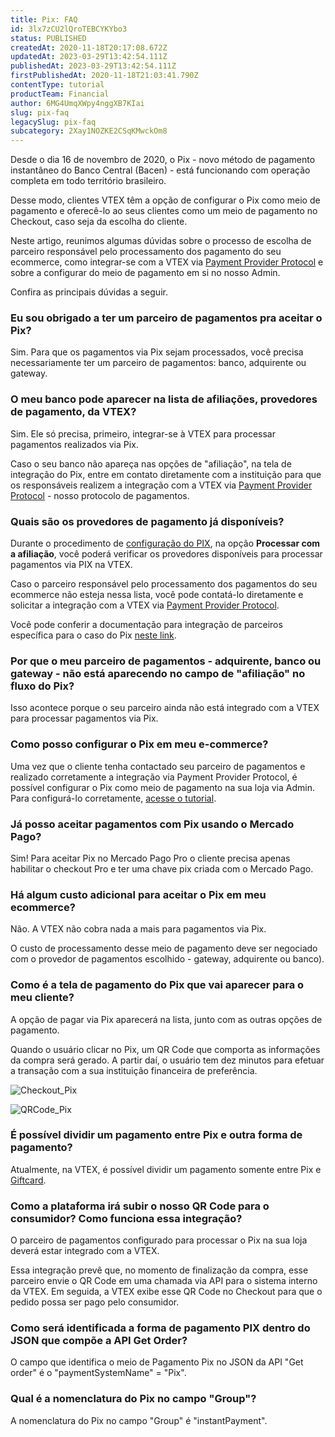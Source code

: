 ```yaml
---
title: Pix: FAQ
id: 3lx7zCU2lQroTEBCYKYbo3
status: PUBLISHED
createdAt: 2020-11-18T20:17:08.672Z
updatedAt: 2023-03-29T13:42:54.111Z
publishedAt: 2023-03-29T13:42:54.111Z
firstPublishedAt: 2020-11-18T21:03:41.790Z
contentType: tutorial
productTeam: Financial
author: 6MG4UmqXWpy4nggXB7KIai
slug: pix-faq
legacySlug: pix-faq
subcategory: 2Xay1NOZKE2CSqKMwckOm8
---
```


Desde o dia 16 de novembro de 2020, o Pix - novo método de pagamento instantâneo do Banco Central (Bacen) - está funcionando com operação completa em todo território brasileiro.

Desse modo, clientes VTEX têm a opção de configurar o Pix como meio de pagamento e oferecê-lo ao seus clientes como um meio de pagamento no Checkout, caso seja da escolha do cliente.

Neste artigo, reunimos algumas dúvidas sobre o processo de escolha de parceiro responsável pelo processamento dos pagamento do seu ecommerce, como integrar-se com a VTEX via [Payment Provider Protocol](https://developers.vtex.com/docs/guides/payments-integration-payment-provider-protocol) e sobre a configurar do meio de pagamento em si no nosso Admin.

Confira as principais dúvidas a seguir.

### Eu sou obrigado a ter um parceiro de pagamentos pra aceitar o Pix?

Sim. Para que os pagamentos via Pix sejam processados, você precisa necessariamente ter um parceiro de pagamentos: banco, adquirente ou gateway. 

### O meu banco pode aparecer na lista de afiliações, provedores de pagamento, da VTEX? 

Sim. Ele só precisa, primeiro, integrar-se à VTEX para processar pagamentos realizados via Pix.

Caso o seu banco não apareça nas opções de "afiliação", na tela de integração do Pix, entre em contato diretamente com a instituição para que os responsáveis realizem a integração com a VTEX via [Payment Provider Protocol](https://developers.vtex.com/docs/guides/payments-integration-payment-provider-protocol) - nosso protocolo de pagamentos.

### Quais são os provedores de pagamento já disponíveis?

Durante o procedimento de [configuração do PIX](https://help.vtex.com/pt/tutorial/setting-up-pix-as-a-payment-method--5sbNavMSJY4jyLmLKRHiOf#), na opção __Processar com a afiliação__, você poderá verificar os provedores disponíveis para processar pagamentos via PIX na VTEX.

Caso o parceiro responsável pelo processamento dos pagamentos do seu ecommerce não esteja nessa lista, você pode contatá-lo diretamente e solicitar a integração com a VTEX via [Payment Provider Protocol](https://developers.vtex.com/docs/guides/payments-integration-payment-provider-protocol).

Você pode conferir a documentação para integração de parceiros específica para o caso do Pix [neste link](https://developers.vtex.com/docs/guides/payments-integration-pix-instant-payments-in-brazil).

### Por que o meu parceiro de pagamentos - adquirente, banco ou gateway - não está aparecendo no campo de "afiliação" no fluxo do Pix?

Isso acontece porque o seu parceiro ainda não está integrado com a VTEX para processar pagamentos via Pix.

### Como posso configurar o Pix em meu e-commerce?
Uma vez que o cliente tenha contactado seu parceiro de pagamentos e realizado corretamente a integração via Payment Provider Protocol, é possível configurar o Pix como meio de pagamento na sua loja via Admin. Para configurá-lo corretamente, [acesse o tutorial](https://help.vtex.com/pt/tutorial/configurar-pix-como-meio-de-pagamento).

### Já posso aceitar pagamentos com Pix usando o Mercado Pago?

Sim! Para aceitar Pix no Mercado Pago Pro o cliente precisa apenas habilitar o checkout Pro e ter uma chave pix criada com o Mercado Pago.

### Há algum custo adicional para aceitar o Pix em meu ecommerce?

Não. A VTEX não cobra nada a mais para pagamentos via Pix.

O custo de processamento desse meio de pagamento deve ser negociado com o provedor de pagamentos escolhido - gateway, adquirente ou banco).

### Como é a tela de pagamento do Pix que vai aparecer para o meu cliente?

A opção de pagar via Pix aparecerá na lista, junto com as outras opções de pagamento. 

Quando o usuário clicar no Pix, um QR Code que comporta as informações da compra será gerado. A partir daí, o usuário tem dez minutos para efetuar a transação com a sua instituição financeira de preferência.

![Checkout_Pix](//images.ctfassets.net/alneenqid6w5/8wd0gOpf8bsODhLIgZWSS/c57d465dca70e9362f3a3f9a485ae9ac/Checkout_Pix.png)

![QRCode_Pix](//images.ctfassets.net/alneenqid6w5/5aHNT7dd5nIXellY6L7Y74/97796620983d212cc6f063860df6734f/QRCode_Pix.png)

### É possível dividir um pagamento entre Pix e outra forma de pagamento?

Atualmente, na VTEX, é possível dividir um pagamento somente entre Pix e [Giftcard](https://help.vtex.com/pt/tutorial/gift-card--tutorials_995).

### Como a plataforma irá subir o nosso QR Code para o consumidor? Como funciona essa integração?

O parceiro de pagamentos configurado para processar o Pix na sua loja deverá estar integrado com a VTEX. 

Essa integração prevê que, no momento de finalização da compra, esse parceiro envie o QR Code em uma chamada via API para o sistema interno da VTEX. Em seguida, a VTEX exibe esse QR Code no Checkout para que o pedido possa ser pago pelo consumidor.

### Como será identificada a forma de pagamento PIX dentro do JSON que compõe a API Get Order?

O campo que identifica o meio de Pagamento Pix no JSON da API "Get order" é o "paymentSystemName" = "Pix".

### Qual é a nomenclatura do Pix no campo "Group"?

A nomenclatura do Pix no campo "Group" é "instantPayment".
